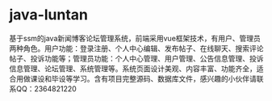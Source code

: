 # java-luntan
基于ssm的java新闻博客论坛管理系统，前端采用vue框架技术，有用户、管理员两种角色。用户功能：登录注册、个人中心编辑、发布帖子、在线聊天、搜索评论帖子、投诉功能等；管理员功能：个人中心管理、用户管理、公告信息管理、投诉信息管理、论坛管理、系统管理等。系统页面设计美观、内容丰富、功能齐全，适合用做课设和毕设等学习。含有项目完整源码、数据库文件，感兴趣的小伙伴请联系QQ：2364821220
